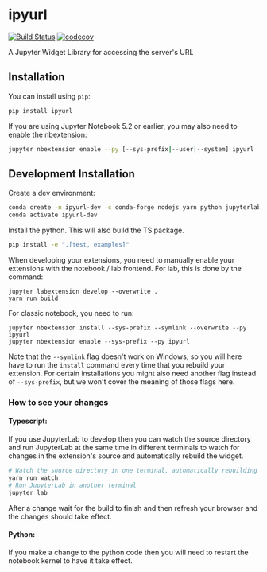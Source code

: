 
# ipyurl

[![Build Status](https://travis-ci.org/davidbrochart/ipyurl.svg?branch=master)](https://travis-ci.org/davidbrochart/ipyurl)
[![codecov](https://codecov.io/gh/davidbrochart/ipyurl/branch/master/graph/badge.svg)](https://codecov.io/gh/davidbrochart/ipyurl)


A Jupyter Widget Library for accessing the server's URL

## Installation

You can install using `pip`:

```bash
pip install ipyurl
```

If you are using Jupyter Notebook 5.2 or earlier, you may also need to enable
the nbextension:
```bash
jupyter nbextension enable --py [--sys-prefix|--user|--system] ipyurl
```

## Development Installation

Create a dev environment:
```bash
conda create -n ipyurl-dev -c conda-forge nodejs yarn python jupyterlab
conda activate ipyurl-dev
```

Install the python. This will also build the TS package.
```bash
pip install -e ".[test, examples]"
```

When developing your extensions, you need to manually enable your extensions with the
notebook / lab frontend. For lab, this is done by the command:

```
jupyter labextension develop --overwrite .
yarn run build
```

For classic notebook, you need to run:

```
jupyter nbextension install --sys-prefix --symlink --overwrite --py ipyurl
jupyter nbextension enable --sys-prefix --py ipyurl
```

Note that the `--symlink` flag doesn't work on Windows, so you will here have to run
the `install` command every time that you rebuild your extension. For certain installations
you might also need another flag instead of `--sys-prefix`, but we won't cover the meaning
of those flags here.

### How to see your changes
#### Typescript:
If you use JupyterLab to develop then you can watch the source directory and run JupyterLab at the same time in different
terminals to watch for changes in the extension's source and automatically rebuild the widget.

```bash
# Watch the source directory in one terminal, automatically rebuilding when needed
yarn run watch
# Run JupyterLab in another terminal
jupyter lab
```

After a change wait for the build to finish and then refresh your browser and the changes should take effect.

#### Python:
If you make a change to the python code then you will need to restart the notebook kernel to have it take effect.
